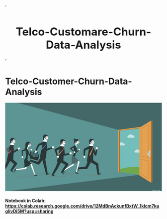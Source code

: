 '<h1 style = "text-align:center; font-size:250%;">Telco-Customare-Churn-Data-Analysis</h1>'

# Telco-Customer-Churn-Data-Analysis

<img src="app_image.jpg">


#### Notebook in Colab: https://colab.research.google.com/drive/12MdBnAckunfBxtW_1klcm7kugIivDi5M?usp=sharing
